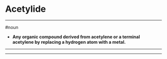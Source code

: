 # Acetylide
---
#noun
- **Any organic compound derived from acetylene or a terminal acetylene by replacing a hydrogen atom with a metal.**
---
---
